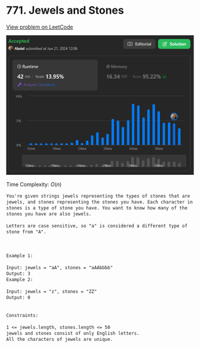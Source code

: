 # 771. Jewels and Stones

[View problem on LeetCode](https://leetcode.com/problems/jewels-and-stones/)

![Submission](image.png)

Time Complexity: $O(n)$

```
You're given strings jewels representing the types of stones that are jewels, and stones representing the stones you have. Each character in stones is a type of stone you have. You want to know how many of the stones you have are also jewels.

Letters are case sensitive, so "a" is considered a different type of stone from "A".



Example 1:

Input: jewels = "aA", stones = "aAAbbbb"
Output: 3
Example 2:

Input: jewels = "z", stones = "ZZ"
Output: 0


Constraints:

1 <= jewels.length, stones.length <= 50
jewels and stones consist of only English letters.
All the characters of jewels are unique.
```
